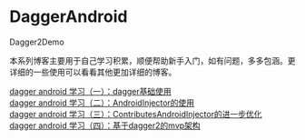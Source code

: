 # DaggerAndroid
Dagger2Demo



本系列博客主要用于自己学习积累，顺便帮助新手入门，如有问题，多多包涵。更详细的一些使用可以看看其他更加详细的博客。

[dagger android 学习（一）：dagger基础使用](https://juejin.im/post/5cc71fb7e51d456e6479b4fe)  
[dagger android 学习（二）：AndroidInjector的使用](https://juejin.im/post/5cc7202fe51d456e31164a6c)  
[dagger android 学习（三）：ContributesAndroidInjector的进一步优化](https://juejin.im/post/5cc72061e51d456e6154b4bc)  
[dagger android 学习（四）：基于dagger2的mvp架构](https://juejin.im/post/5cc72088e51d456e6d13351d)  


